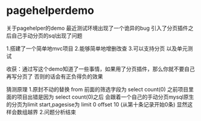 # pagehelperdemo
关于pagehelper的demo
最近测试环境出现了一个诡异的bug 引入了分页插件之后自己手动分页的sql出现了问题

1.搭建了一个简单地mvc项目
2.能够简单地增删改查
3.可以支持分页 以及单元测试

收获：通过写这个demo知道了一些事情，如果用了分页插件，那么你就不要自己再写分页了
否则的话会有正负得负的效果

猜测原理
1.原封不动的替换 from 前面的筛选字段为 select count(0) 之前项目里面的项目出错是因为
select count(0)之后 会跟着一个自己的手动分页mysql原生的分页为limit start,pagesise为 limit 0 offset 10 (从第十条记录开始0条)
显然这样会数组越界
2.问题分析结束